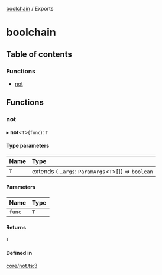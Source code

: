 [boolchain](README.md) / Exports

# boolchain

## Table of contents

### Functions

- [not](modules.md#not)

## Functions

### not

▸ **not**\<`T`\>(`func`): `T`

#### Type parameters

| Name | Type |
| :------ | :------ |
| `T` | extends (...`args`: `ParamArgs`\<`T`\>[]) => `boolean` |

#### Parameters

| Name | Type |
| :------ | :------ |
| `func` | `T` |

#### Returns

`T`

#### Defined in

[core/not.ts:3](https://github.com/kacper-olszanski/boolchain.js/blob/367d6d53539ac84668eb8253bd75e3bc1dd71469/lib/core/not.ts#L3)
